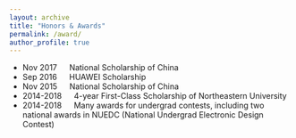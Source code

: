 ```yaml
---
layout: archive
title: "Honors & Awards"
permalink: /award/
author_profile: true
---
```


* Nov 2017 &emsp; National Scholarship of China
* Sep 2016 &emsp; HUAWEI Scholarship
* Nov 2015 &emsp; National Scholarship of China
* 2014-2018 &emsp; 4-year First-Class Scholarship of Northeastern University
* 2014-2018 &emsp; Many awards for undergrad contests, including two national awards in NUEDC (National Undergrad Electronic Design Contest)